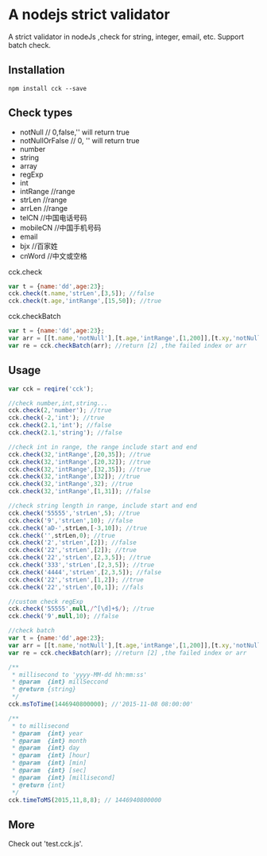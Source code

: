 # A nodejs strict validator
A strict validator in nodeJs ,check for string, integer, email, etc.
Support batch check.

## Installation
```
npm install cck --save
```

## Check types
* notNull // 0,false,'' will return true
* notNullOrFalse // 0, '' will return true
* number
* string
* array
* regExp
* int
* intRange //range
* strLen //range
* arrLen //range
* telCN //中国电话号码
* mobileCN //中国手机号码
* email
* bjx //百家姓
* cnWord //中文或空格

cck.check
```javascript
var t = {name:'dd',age:23};
cck.check(t.name,'strLen',[3,5]); //false
cck.check(t.age,'intRange',[15,50]); //true

```
cck.checkBatch
```javascript
var t = {name:'dd',age:23};
var arr = [[t.name,'notNull'],[t.age,'intRange',[1,200]],[t.xy,'notNull'],[t.name,null,/^[d]+$/]];
var re = cck.checkBatch(arr); //return [2] ,the failed index or arr
```

## Usage
```javascript
var cck = reqire('cck');

//check number,int,string...
cck.check(2,'number'); //true
cck.check(-2,'int'); //true
cck.check(2.1,'int'); //false
cck.check(2.1,'string'); //false

//check int in range, the range include start and end
cck.check(32,'intRange',[20,35]); //true
cck.check(32,'intRange',[20,32]); //true
cck.check(32,'intRange',[32,35]); //true
cck.check(32,'intRange',[32]); //true
cck.check(32,'intRange',32); //true
cck.check(32,'intRange',[1,31]); //false

//check string length in range, include start and end
cck.check('55555','strLen',5); //true
cck.check('9','strLen',10); //false
cck.check('aD-',strLen,[-3,10]); //true
cck.check('',strLen,0); //true
cck.check('2','strLen',[2]); //false
cck.check('22','strLen',[2]); //true
cck.check('22','strLen',[2,3,5]); //true
cck.check('333','strLen',[2,3,5]); //true
cck.check('4444','strLen',[2,3,5]); //false
cck.check('22','strLen',[1,2]); //true
cck.check('22','strLen',[0,1]); //fals

//custom check regExp
cck.check('55555',null,/^[\d]+$/); //true
cck.check('9',null,10); //false

//check batch
var t = {name:'dd',age:23};
var arr = [[t.name,'notNull'],[t.age,'intRange',[1,200]],[t.xy,'notNull'],[t.name,null,/^[d]+$/]];
var re = cck.checkBatch(arr); //return [2] ,the failed index or arr

/**
 * millisecond to 'yyyy-MM-dd hh:mm:ss'
 * @param  {int} millSeccond
 * @return {string}
 */
cck.msToTime(1446940800000); //'2015-11-08 08:00:00'

/**
 * to millisecond
 * @param  {int} year
 * @param  {int} month
 * @param  {int} day
 * @param  {int} [hour]
 * @param  {int} [min]
 * @param  {int} [sec]
 * @param  {int} [millisecond]
 * @return {int}
 */
cck.timeToMS(2015,11,8,8); // 1446940800000
```
## More
Check out 'test.cck.js'.